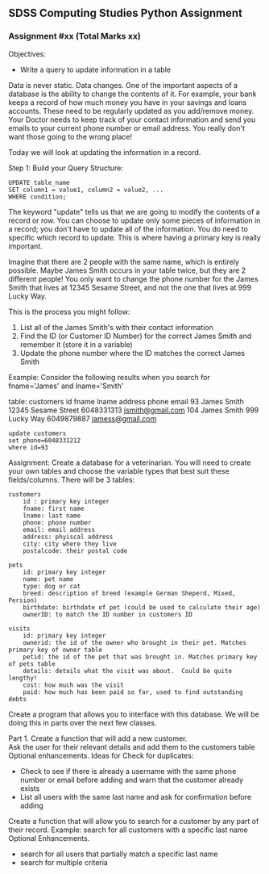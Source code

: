 ## SDSS Computing Studies Python Assignment
### Assignment #xx (Total Marks xx)

Objectives:
* Write a query to update information in a table

Data is never static. Data changes. One of the important aspects of a database is the ability to change the contents of it.  For example, your bank keeps a record of how much money you have in your savings and loans accounts. These need to be regularly updated as you add/remove money.  Your Doctor needs to keep track of your contact information and send you emails to your current phone number or email address.  You really don't want those going to the wrong place!

Today we will look at updating the information in a record.


Step 1: Build your Query
Structure:
```
UPDATE table_name
SET column1 = value1, column2 = value2, ...
WHERE condition;
```
The keyword "update" tells us that we are going to modify the contents of a record or row.
You can choose to update only some pieces of information in a record; you don't have to update all of the information.
You do need to specific which record to update.  This is where having a primary key is really important.

Imagine that there are 2 people with the same name, which is entirely possible. Maybe James Smith occurs in your table twice, but they are 2 different people!  You only want to change the phone number for the James Smith that lives at  12345 Sesame Street, and not the one that lives at 999 Lucky Way.

This is the process you might follow:
1. List all of the James Smith's with their contact information
2. Find the ID (or Customer ID Number) for the correct James Smith and remember it (store it in a variable)
3. Update the phone number where the ID matches the correct James Smith

Example:
Consider the following results when you search for fname='James' and lname='Smith'

table: customers
 id  fname   lname   address                 phone               email
 93  James   Smith   12345 Sesame Street     6048331313          jsmith@gmail.com
104  James   Smith   999 Lucky Way           6049879887          jamess@gmail.com

```
update customers
set phone=6048331212
where id=93
```

Assignment:
Create a database for a veterinarian.  You will need to create your own tables and choose the variable types that best suit these fields/columns.
There will be 3 tables:

```
customers
    id : primary key integer
    fname: first name 
    lname: last name
    phone: phone number
    email: email address
    address: phyiscal address
    city: city where they live
    postalcode: their postal code
```

```
pets
    id: primary key integer
    name: pet name
    type: dog or cat
    breed: description of breed (example German Sheperd, Mixed, Persion)
    birthdate: birthdate of pet (could be used to calculate their age)
    ownerID: to match the ID number in customers ID
```

```
visits
    id: primary key integer
    ownerid: the id of the owner who brought in their pet. Matches primary key of owner table
    petid: the id of the pet that was brought in. Matches primary key of pets table
    details: details what the visit was about.  Could be quite lengthy!
    cost: how much was the visit
    paid: how much has been paid so far, used to find outstanding debts
```

Create a program that allows you to interface with this database. 
We will be doing this in parts over the next few classes.

Part 1.
Create a function that will add a new customer.  
Ask the user for their relevant details and add them to the customers table
Optional enhancements.
Ideas for Check for duplicates:
* Check to see if there is already a username with the same phone number or email before adding and warn that the customer already exists
* List all users with the same last name and ask for confirmation before adding

Create a function that will allow you to search for a customer by any part of their record.
Example: search for all customers with a specific last name
Optional Enhancements.
* search for all users that partially match a specific last name
* search for multiple criteria
